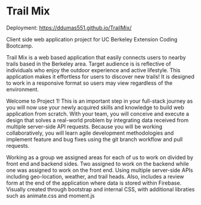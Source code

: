 # Trail Mix
Deployment: https://ddumas551.github.io/TrailMix/

Client side web application project for UC Berkeley Extension Coding Bootcamp.

Trail Mix is a web based application that easily connects users to nearby trails based in the Berkeley area. Target audience is is reflective of individuals who enjoy the outdoor experience and active lifestyle. This application makes it effortless for users to discover new trails! It is designed to work in a responsive format so users may view regardless of the environment.  

Welcome to Project 1! This is an important step in your full-stack journey as you will now use your newly acquired skills and knowledge to build web application from scratch. With your team, you will conceive and execute a design that solves a real-world problem by integrating data received from multiple server-side API requests. Because you will be working collaboratively, you will learn agile development methodologies and implement feature and bug fixes using the git branch workflow and pull requests.

Working as a group we assigned areas for each of us to work on divided by front end and backend sides. Two assigned to work on the backend while one was assigned to work on the front end. Using multiple server-side APIs including geo-location, weather, and trail heads. Also, includes a review form at the end of the application where data is stored within Firebase. Visually created through bootstrap and internal CSS, with additional libraties such as animate.css and moment.js
